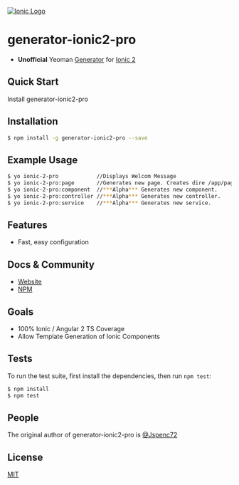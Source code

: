 [![Ionic Logo](http://ionic.io/img/2.png)](http://www.ionicframework.com)

# generator-ionic2-pro 
- **Unofficial** Yeoman [Generator](https://www.npmjs.com/package/generator-ionic2-pro) for [Ionic 2](http://ionicframework.com/docs/v2/getting-started/installation/)

## Quick Start

Install generator-ionic2-pro 

## Installation

```bash
$ npm install -g generator-ionic2-pro --save
```

## Example Usage

```bash
$ yo ionic-2-pro          	//Displays Welcom Message
$ yo ionic-2-pro:page     	//Generates new page. Creates dire /app/pages/ with .html, .js, .ts and .scss. Adds the scss @import statement to /app/theme/app.core.scss
$ yo ionic-2-pro:component	//***Alpha*** Generates new component.
$ yo ionic-2-pro:controller	//***Alpha*** Generates new controller.
$ yo ionic-2-pro:service	//***Alpha*** Generates new service.
```


## Features
  * Fast, easy configuration

## Docs & Community

  * [Website](https://www.ionicframework.com)
  * [NPM](https://www.npmjs.com/package/generator-ionic2-pro)

## Goals
  * 100% Ionic / Angular 2 TS Coverage
  * Allow Template Generation of Ionic Components

## Tests

To run the test suite, first install the dependencies, then run `npm test`:

```bash
$ npm install
$ npm test
```

## People

The original author of generator-ionic2-pro is [@Jspenc72](https://github.com/jspenc72)
## License

  [MIT](LICENSE)
